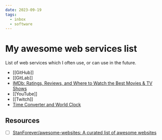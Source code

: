 ```yaml
---
date: 2023-09-19
tags:
  - inbox
  - software
---
```


# My awesome web services list

List of web services which I often use, or can use in the future.

- [[GitHub]]
- [[GitLab]]
- [IMDb: Ratings, Reviews, and Where to Watch the Best Movies & TV Shows](https://www.imdb.com/)
- [[YouTube]]
- [[Twitch]]
- [Time Converter and World Clock](https://www.worldtimebuddy.com/)

## Resources

- [ ] [StanForever/awesome-websites: A curated list of awesome websites](https://github.com/StanForever/awesome-websites)
